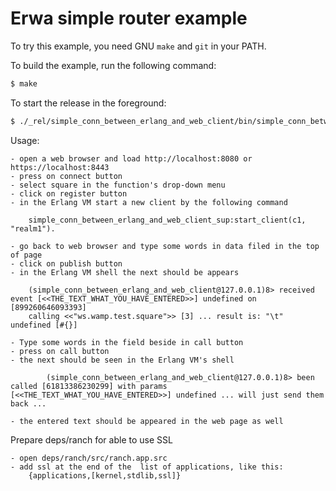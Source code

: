 Erwa simple router example
==========================

To try this example, you need GNU `make` and `git` in your PATH.

To build the example, run the following command:

``` bash
$ make
```

To start the release in the foreground:

``` bash
$ ./_rel/simple_conn_between_erlang_and_web_client/bin/simple_conn_between_erlang_and_web_client console
```

Usage:

	- open a web browser and load http://localhost:8080 or https://localhost:8443
	- press on connect button
	- select square in the function's drop-down menu
	- click on register button
	- in the Erlang VM start a new client by the following command
		
		simple_conn_between_erlang_and_web_client_sup:start_client(c1, "realm1").
		
	- go back to web browser and type some words in data filed in the top of page
	- click on publish button
	- in the Erlang VM shell the next should be appears
	
		(simple_conn_between_erlang_and_web_client@127.0.0.1)8> received event [<<THE_TEXT_WHAT_YOU_HAVE_ENTERED>>] undefined on [899260646093393]
		calling <<"ws.wamp.test.square">> [3] ... result is: "\t" undefined [#{}]
		
	- Type some words in the field beside in call button
	- press on call button
	- the next should be seen in the Erlang VM's shell
	
			(simple_conn_between_erlang_and_web_client@127.0.0.1)8> been called [61813386230299] with params [<<THE_TEXT_WHAT_YOU_HAVE_ENTERED>>] undefined ... will just send them back ...
			
	- the entered text should be appeared in the web page as well
	
Prepare deps/ranch for able to use SSL

	- open deps/ranch/src/ranch.app.src
	- add ssl at the end of the  list of applications, like this:
		{applications,[kernel,stdlib,ssl]}
